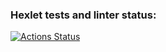 ### Hexlet tests and linter status:
[![Actions Status](https://github.com/asuzdaltcev/frontend-project-12/actions/workflows/hexlet-check.yml/badge.svg)](https://github.com/asuzdaltcev/frontend-project-12/actions)